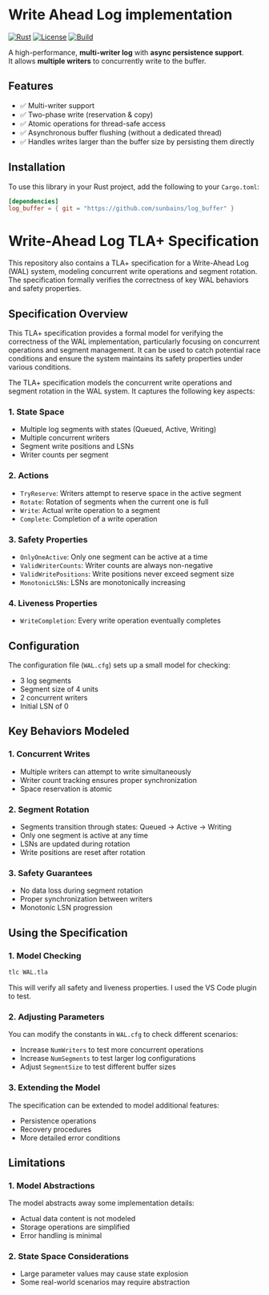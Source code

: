 # Write Ahead Log implementation

[![Rust](https://img.shields.io/badge/Rust-1.65%2B-blue)](https://www.rust-lang.org/)
[![License](https://img.shields.io/badge/license-MIT%2FApache--2.0-blue.svg)](LICENSE)
[![Build](https://github.com/sunbains/log_buffer/actions/workflows/rust.yml/badge.svg)](https://github.com/sunbains/log_buffer/actions)

A high-performance, **multi-writer log** with **async persistence support**.  
It allows **multiple writers** to concurrently write to the buffer.

## Features

- ✅ Multi-writer support
- ✅ Two-phase write (reservation & copy)  
- ✅ Atomic operations for thread-safe access  
- ✅ Asynchronous buffer flushing (without a dedicated thread)  
- ✅ Handles writes larger than the buffer size by persisting them directly  

## Installation

To use this library in your Rust project, add the following to your `Cargo.toml`:

```toml
[dependencies]
log_buffer = { git = "https://github.com/sunbains/log_buffer" }
```

# Write-Ahead Log TLA+ Specification

This repository also contains a TLA+ specification for a Write-Ahead Log (WAL) system, modeling concurrent write operations and segment rotation. The specification formally verifies the correctness of key WAL behaviors and safety properties.

## Specification Overview

This TLA+ specification provides a formal model for verifying the correctness of the WAL implementation, particularly focusing on concurrent operations and segment management. It can be used to catch potential race conditions and ensure the system maintains its safety properties under various conditions.

The TLA+ specification models the concurrent write operations and segment rotation in the WAL system. It captures the following key aspects:

### 1. State Space
- Multiple log segments with states (Queued, Active, Writing)
- Multiple concurrent writers
- Segment write positions and LSNs
- Writer counts per segment

### 2. Actions
- `TryReserve`: Writers attempt to reserve space in the active segment
- `Rotate`: Rotation of segments when the current one is full
- `Write`: Actual write operation to a segment
- `Complete`: Completion of a write operation

### 3. Safety Properties
- `OnlyOneActive`: Only one segment can be active at a time
- `ValidWriterCounts`: Writer counts are always non-negative
- `ValidWritePositions`: Write positions never exceed segment size
- `MonotonicLSNs`: LSNs are monotonically increasing

### 4. Liveness Properties
- `WriteCompletion`: Every write operation eventually completes

## Configuration

The configuration file (`WAL.cfg`) sets up a small model for checking:
- 3 log segments
- Segment size of 4 units
- 2 concurrent writers
- Initial LSN of 0

## Key Behaviors Modeled

### 1. Concurrent Writes
- Multiple writers can attempt to write simultaneously
- Writer count tracking ensures proper synchronization
- Space reservation is atomic

### 2. Segment Rotation
- Segments transition through states: Queued → Active → Writing
- Only one segment is active at any time
- LSNs are updated during rotation
- Write positions are reset after rotation

### 3. Safety Guarantees
- No data loss during segment rotation
- Proper synchronization between writers
- Monotonic LSN progression

## Using the Specification

### 1. Model Checking
```bash
tlc WAL.tla
```
This will verify all safety and liveness properties. I used the VS Code plugin to test.

### 2. Adjusting Parameters
You can modify the constants in `WAL.cfg` to check different scenarios:
- Increase `NumWriters` to test more concurrent operations
- Increase `NumSegments` to test larger log configurations
- Adjust `SegmentSize` to test different buffer sizes

### 3. Extending the Model
The specification can be extended to model additional features:
- Persistence operations
- Recovery procedures
- More detailed error conditions

## Limitations

### 1. Model Abstractions
The model abstracts away some implementation details:
- Actual data content is not modeled
- Storage operations are simplified
- Error handling is minimal

### 2. State Space Considerations
- Large parameter values may cause state explosion
- Some real-world scenarios may require abstraction


